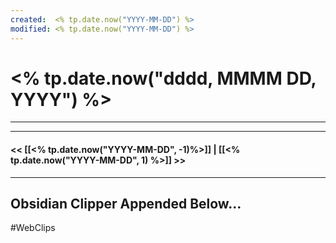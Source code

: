 ```yaml
---
created:  <% tp.date.now("YYYY-MM-DD") %>
modified: <% tp.date.now("YYYY-MM-DD") %>
---
```

# <% tp.date.now("dddd, MMMM DD, YYYY") %>
---





---
#### << [[<% tp.date.now("YYYY-MM-DD", -1)%>]] | [[<% tp.date.now("YYYY-MM-DD", 1) %>]] >>
---


## Obsidian Clipper Appended Below...
#WebClips 


